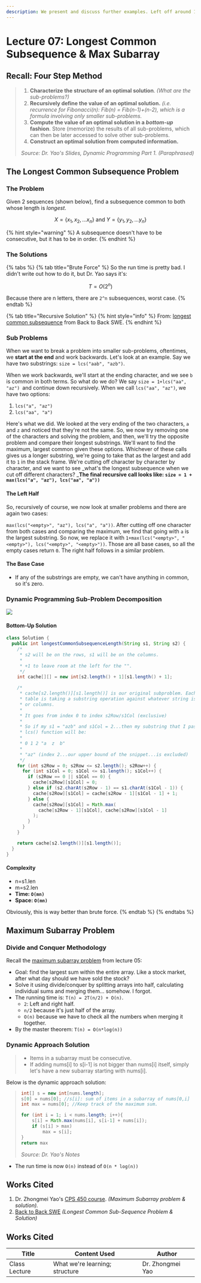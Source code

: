 ```yaml
---
description: We present and discuss further examples. Left off around 14:08.
---
```


# Lecture 07: Longest Common Subsequence & Max Subarray

## Recall: Four Step Method

> 1. **Characterize the structure of an optimal solution**. _(What are the sub-problems?)_
> 2. **Recursively define the value of an optimal solution.** _(i.e. recurrence for Fibonacci(n): Fib(n) = Fib(n-1)+(n-2), which is a formula involving only smaller sub-problems._
> 3. **Compute the value of an optimal solution in a **_**bottom-up**_** fashion**. Store (memorize) the results of all sub-problems, which can then be later accessed to solve other sub-problems.
> 4. **Construct an optimal solution from computed information.**
>
> _Source: Dr. Yao's Slides, Dynamic Programming Part 1. (Paraphrased)_

## The Longest Common Subsequence Problem

### The Problem

Given 2 sequences (shown below), find a subsequence common to both whose length is _longest_.

$$
X=\{x_1, x_2, ... x_n\} \text{ and } Y=\{y_1, y_2, ... y_n\}
$$

{% hint style="warning" %}
A subsequence doesn't have to be consecutive, but it has to be in order.
{% endhint %}

### The Solutions

{% tabs %}
{% tab title="Brute Force" %}
So the run time is pretty bad. I didn't write out how to do it, but Dr. Yao says it's:



$$
T=O(2^n)
$$

Because there are n letters, there are `2^n` subsequences, worst case. 
{% endtab %}

{% tab title="Recursive Solution" %}
{% hint style="info" %}
From: [longest common subsequence](https://www.youtube.com/watch?v=ASoaQq66foQ) from Back to Back SWE.
{% endhint %}

### Sub Problems

When we want to break a problem into smaller sub-problems, oftentimes, we **start at the end** and work backwards. Let's look at an example. Say we have two substrings: `size = lcs("aab", "azb")`.

When we work backwards, we'll start at the ending character, and we see `b` is common in both terms. So what do we do? We say `size = 1+lcs("aa", "az") `and continue down recursively. When we call `lcs("aa", "az")`, we have two options:

1. `lcs("a", "az")`
2. `lcs("aa", "a")`

Here's what we did. We looked at the very ending of the two characters, `a` and `z` and noticed that they're not the same. So, we now try removing one of the characters and solving the problem, and then, we'll try the opposite problem and compare their longest substrings. We'll want to find the maximum, largest common given these options. Whichever of these calls gives us a longer substring, we're going to take that as the largest and add it to `1` in the stack frame. We're cutting off character by character by character, and we want to see _what's the longest subsequence when we cut off different characters? _**The final recursive call looks like: `size = 1 + max(lcs("a", "az"), lcs("aa", "a"))`**

#### The Left Half

So, recursively of course, we now look at smaller problems and there are again two cases:

`max(lcs("<empty>", "az"), lcs("a", "a"))`. After cutting off one character from both cases and comparing the maximum, we find that going with `a` is the largest substring. So now, we replace it with `1+max(lcs("<empty>", "<empty>"), lcs("<empty>", "<empty>"))`. Those are all base cases, so all the empty cases return `0`. The right half follows in a similar problem.

#### The Base Case

* If any of the substrings are empty, we can't have anything in common, so it's zero. 

### Dynamic Programming Sub-Problem Decomposition

![](../../../.gitbook/assets/dynamic-programming-sub-problem-subsequence-decomposition.jpeg)

#### Bottom-Up Solution

```java
class Solution {
  public int longestCommonSubsequenceLength(String s1, String s2) {
    /*
     * s2 will be on the rows, s1 will be on the columns.
     * 
     * +1 to leave room at the left for the "".
     */
    int cache[][] = new int[s2.length() + 1][s1.length() + 1];

    /*
     * cache[s2.length()][s1.length()] is our original subproblem. Each entry in the
     * table is taking a substring operation against whatever string is on the rows
     * or columns.
     * 
     * It goes from index 0 to index s2Row/s1Col (exclusive)
     * 
     * So if my s1 = "azb" and s1Col = 2...then my substring that I pass to the
     * lcs() function will be:
     * 
     * 0 1 2 "a  z  b"
     * 
     * "az" (index 2...our upper bound of the snippet...is excluded)
     */
    for (int s2Row = 0; s2Row <= s2.length(); s2Row++) {
      for (int s1Col = 0; s1Col <= s1.length(); s1Col++) {
        if (s2Row == 0 || s1Col == 0) {
          cache[s2Row][s1Col] = 0;
        } else if (s2.charAt(s2Row - 1) == s1.charAt(s1Col - 1)) {
          cache[s2Row][s1Col] = cache[s2Row - 1][s1Col - 1] + 1;
        } else {
          cache[s2Row][s1Col] = Math.max(
            cache[s2Row - 1][s1Col], cache[s2Row][s1Col - 1]
          );
        }
      }
    }

    return cache[s2.length()][s1.length()];
  }
}
```

#### Complexity

* n=s1.len
* m=s2.len
* **Time: `O(mn)`**
* **Space: `O(mn)`**

Obviously, this is way better than brute force.
{% endtab %}
{% endtabs %}

## Maximum Subarray Problem

### Divide and Conquer Methodology

Recall the [maximum subarray problem](../divide-and-conquer/lecture-05-divide-and-conquer-analysis.md#maximum-contiguous-subarray-problem) from lecture 05:

* Goal: find the largest sum within the entire array. Like a stock market, after what day should we have sold the stock?
* Solve it using divide/conquer by splitting arrays into half, calculating individual sums and merging them... somehow. I forgot.
* The running time is: `T(n) = 2T(n/2) + O(n)`.
  * `2`: Left and right half.
  * `n/2` because it's just half of the array.
  * `O(n)` because we have to check all the numbers when merging it together.
* By the master theorem: `T(n) = O(n*log(n))`

### Dynamic Approach Solution

> * Items in a subarray must be consecutive.
> * If adding nums\[i] to s\[i-1] is not bigger than nums\[i] itself, simply let's have a new subarray starting with nums\[i].

Below is the dynamic approach solution:

> ```java
> int[] s = new int[nums.length];
> s[0] = nums[0]; //s[i]: sum of items in a subarray of nums[0,i]
> int max = nums[0]; //Keep track of the maximum sum.
>
> for (int i = 1; i < nums.length; i++){
>     s[i] = Math.max(nums[i], s[i-1] + nums[i]);
>     if (s[i] > max)
>         max = s[i];
> }
> return max
> ```
>
> _Source: Dr. Yao's Notes_

* The run time is now `O(n)` instead of `O(n * log(n))`

## Works Cited

1. Dr. Zhongmei Yao's [CPS 450 course](http://academic.udayton.edu/zhongmeiyao/450592.html). _(Maximum Subarray problem & solution)._
2. [Back to Back SWE](https://backtobackswe.com/platform/content/quicksort/code) _(Longest Common Sub-Sequence Problem & Solution)_



## Works Cited

| Title         | Content Used                   | Author           |
| ------------- | ------------------------------ | ---------------- |
| Class Lecture | What we're learning; structure | Dr. Zhongmei Yao |








